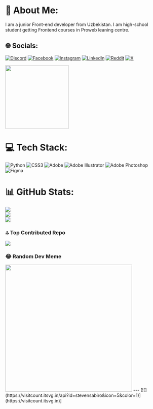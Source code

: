 # 💫 About Me:
I am a junior Front-end developer from Uzbekistan. I am high-school student getting Frontend courses in Proweb leaning centre.


## 🌐 Socials:
[![Discord](https://img.shields.io/badge/Discord-%237289DA.svg?logo=discord&logoColor=white)](https://discord.gg/@stevensabiro) [![Facebook](https://img.shields.io/badge/Facebook-%231877F2.svg?logo=Facebook&logoColor=white)](https://facebook.com/@stevensabiro) [![Instagram](https://img.shields.io/badge/Instagram-%23E4405F.svg?logo=Instagram&logoColor=white)](https://instagram.com/stevensabiro) [![LinkedIn](https://img.shields.io/badge/LinkedIn-%230077B5.svg?logo=linkedin&logoColor=white)](https://linkedin.com/in/stevensabiro) [![Reddit](https://img.shields.io/badge/Reddit-%23FF4500.svg?logo=Reddit&logoColor=white)](https://reddit.com/user/stevensabiro) [![X](https://img.shields.io/badge/X-black.svg?logo=X&logoColor=white)](https://x.com/@stevensabiro)

<a href="https://t.me/stevensabirolife"><img style="width: 200px;" src="https://ibcjitendra.com/wp-content/uploads/2023/01/Join-Telegram-Channel.png" alt=""></a>


# 💻 Tech Stack:
![Python](https://img.shields.io/badge/python-3670A0?style=for-the-badge&logo=python&logoColor=ffdd54) ![CSS3](https://img.shields.io/badge/css3-%231572B6.svg?style=for-the-badge&logo=css3&logoColor=white) ![Adobe](https://img.shields.io/badge/adobe-%23FF0000.svg?style=for-the-badge&logo=adobe&logoColor=white) ![Adobe Illustrator](https://img.shields.io/badge/adobe%20illustrator-%23FF9A00.svg?style=for-the-badge&logo=adobe%20illustrator&logoColor=white) ![Adobe Photoshop](https://img.shields.io/badge/adobe%20photoshop-%2331A8FF.svg?style=for-the-badge&logo=adobe%20photoshop&logoColor=white) ![Figma](https://img.shields.io/badge/figma-%23F24E1E.svg?style=for-the-badge&logo=figma&logoColor=white)
# 📊 GitHub Stats:
![](https://github-readme-stats.vercel.app/api?username=stevensabiro&theme=chartreuse-dark&hide_border=false&include_all_commits=false&count_private=true)<br/>
![](https://github-readme-streak-stats.herokuapp.com/?user=stevensabiro&theme=chartreuse-dark&hide_border=false)<br/>
![](https://github-readme-stats.vercel.app/api/top-langs/?username=stevensabiro&theme=chartreuse-dark&hide_border=false&include_all_commits=false&count_private=true&layout=compact)

### 🔝 Top Contributed Repo
![](https://github-contributor-stats.vercel.app/api?username=stevensabiro&limit=5&theme=dark&combine_all_yearly_contributions=true)

### 😂 Random Dev Meme
<img src='https://randommeme-five.vercel.app/' style="height: 400px;"/>
---
[![](https://visitcount.itsvg.in/api?id=stevensabiro&icon=5&color=1)](https://visitcount.itsvg.in)]

<!-- Proudly created with GPRM ( https://gprm.itsvg.in ) -->
